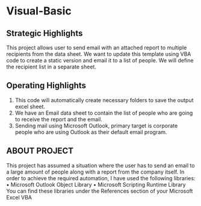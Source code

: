 # Visual-Basic
## Strategic Highlights
This project allows user to send email with an attached report to multiple recipients from the
data sheet. We want to update this template using VBA code to create a static version and
email it to a list of people. We will define the recipient list in a separate sheet.
## Operating Highlights
1. This code will automatically create necessary folders to save the output excel sheet.
2. We have an Email data sheet to contain the list of people who are going to receive the report
and the email.
3. Sending mail using Microsoft Outlook, primary target is corporate people who are using
Outlook as their default email program.
## ABOUT PROJECT
This project has assumed a situation where the user has to send an email to a
large amount of people along with a report from the company itself.
In order to achieve the required automation, I have used the following libraries:
  • Microsoft Outlook Object Library
  • Microsoft Scripting Runtime Library
You can find these libraries under the References section of your Microsoft Excel VBA
